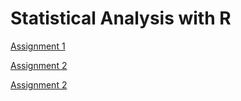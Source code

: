# Statistical Analysis with R

[Assignment 1](Assignment1.html)

[Assignment 2](Assignment2.html)

[Assignment 2](Assignment3.html)
